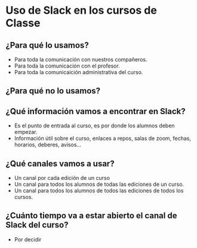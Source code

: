 # Uso de Slack en los cursos de Classe

## ¿Para qué lo usamos?

- Para toda la comunicación con nuestros compañeros.
- Para toda la comunicación con el profesor.
- Para toda la comunicaición administrativa del curso.

## ¿Para qué no lo usamos?

## ¿Qué información vamos a encontrar en Slack?

- Es el punto de entrada al curso, es por donde los alumnos deben empezar.
- Información útil sobre el curso, enlaces a repos, salas de zoom, fechas, horarios, deberes, avisos...

## ¿Qué canales vamos a usar?

- Un canal por cada edición de un curso
- Un canal para todos los alumnos de todas las ediciones de un curso.
- Un canal para todos los alumnos de todos las ediciones de todos los cursos.

## ¿Cuánto tiempo va a estar abierto el canal de Slack del curso?

- Por decidir
